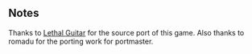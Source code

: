 ## Notes

Thanks to [Lethal Guitar](https://github.com/lethal-guitar/RigelEngine) for the source port of this game.  Also thanks to romadu for the porting work for portmaster.

